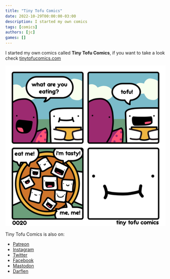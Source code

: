 ```yaml
---
title: "Tiny Tofu Comics"
date: 2022-10-29T00:00:00-03:00
description: I started my own comics
tags: [comics]
authors: [jc]
games: []
---
```


I started my own comics called **Tiny Tofu Comics**, if you want to take a look check [tinytofucomics.com](https://tinytofucomics.com)

[![Tiny Tofu Comics](0020.png)](https://tinytofucomics.com)

Tiny Tofu Comics is also on:
- [Patreon](https://patreon.com/tinytofucomics)
- [Instagram](https://instagram.com/tinytofucomics)
- [Twitter](https://twitter.com/tinytofucomics)
- [Facebook](https://facebook.com/tinytofucomics)
- [Mastodon](https://mastodon.social/@tinytofucomics)
- [Darflen](https://darflen.com/users/61c60d54c62d9d4229bf840a)
